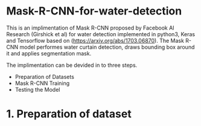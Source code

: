 # Mask-R-CNN-for-water-detection
This is an implimentation of Mask R-CNN proposed by Facebook AI Research (Girshick et al) for water detection implemented in python3, Keras and Tensorflow based on (https://arxiv.org/abs/1703.06870). The Mask R-CNN model performes water curtain detection, draws bounding box around it and applies segmentation mask. 





The implimentation can be devided in to three steps.
* Preparation of Datasets
* Mask R-CNN Training
* Testing the Model

# 1. Preparation of dataset


 
